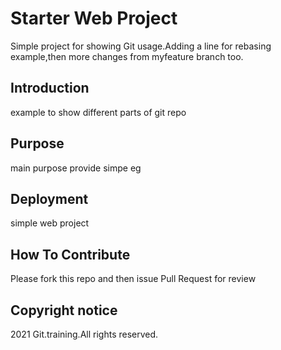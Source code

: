 # Starter Web Project

Simple project for showing Git usage.Adding a line for rebasing example,then more changes from myfeature branch too.
## Introduction
example to show different parts of git repo

## Purpose
main purpose provide simpe eg
## Deployment
simple web project
## How To Contribute
 Please fork this repo and then issue Pull Request for review
## Copyright notice
2021 Git.training.All rights reserved.

